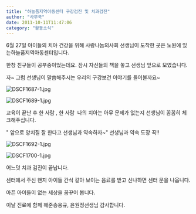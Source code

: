 ```yaml
---
title: "하늘품지역아동센터 구강검진 및 치과검진"
author: "사무국"
date: 2011-10-11T11:47:06
category: "활동소식"
---
```


6월 27일 아이들의 치아 건강을 위해 사랑나눔의사회 선생님이 도착한 곳은 노원에 있는하늘품지역아동센터입니다.

한창 친구들이 공부중이었는데요. 잠시 자신들의 책을 놓고 선생님 앞으로 모였습니다.

자~ 그럼 선생님이 말씀해주시는 우리의 구강보건 이야기를 들어볼까요~

![DSCF1687-1.jpg](/files/attach/images/382/944/011/28faf1d87b59e9b0af3d0ec8e703cf60.jpg)

![DSCF1689-1.jpg](/files/attach/images/382/944/011/970aa174377017ea4ef9443b76e01a1a.jpg)

교육이 끝난 후 한 사람 , 한 사람  나의 치아는 아무 문제가 없는지 선생님이 꼼꼼히 체크해주십니다.

\" 앞으로 양치질 잘 한다고 선생님과 약속하자~\" 선생님과 약속 도장 꾹!!

![DSCF1692-1.jpg](/files/attach/images/382/944/011/4eda4f6ac568515eaf794096458d1a6a.jpg)

![DSCF1700-1.jpg](/files/attach/images/382/944/011/66aadf3102ea43f635e00796f04ee044.jpg)

어느덧 치과 검진이 끝납니다.

센터에서 주신 왠지 아이들 간식 같아 보이는 음료를 받고 신나하면 센터 문을 나옵니다.

아픈 아이들이 없는 세상을 꿈꾸어 봅니다.

이날 진료에 함께 해준송웅규, 윤원정선생님 감사합니다.
